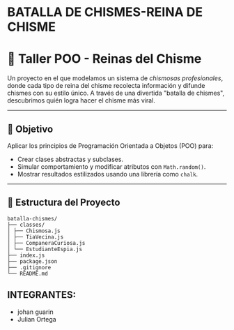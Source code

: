# BATALLA DE CHISMES-REINA DE CHISME

# 👑 Taller POO - Reinas del Chisme

Un proyecto en el que modelamos un sistema de *chismosas profesionales*, donde cada tipo de reina del chisme recolecta información y difunde chismes con su estilo único. A través de una divertida "batalla de chismes", descubrimos quién logra hacer el chisme más viral.

---

## 🚀 Objetivo

Aplicar los principios de Programación Orientada a Objetos (POO) para:

- Crear clases abstractas y subclases.
- Simular comportamiento y modificar atributos con `Math.random()`.
- Mostrar resultados estilizados usando una librería como `chalk`.

---

## 📁 Estructura del Proyecto

```Plain Text
batalla-chismes/
├── classes/
│ ├── Chismosa.js
│ ├── TiaVecina.js
│ ├── CompaneraCuriosa.js
│ └── EstudianteEspia.js
├── index.js
├── package.json
├── .gitignore
└── README.md
```

## INTEGRANTES: 
- johan guarin
- Julian Ortega
